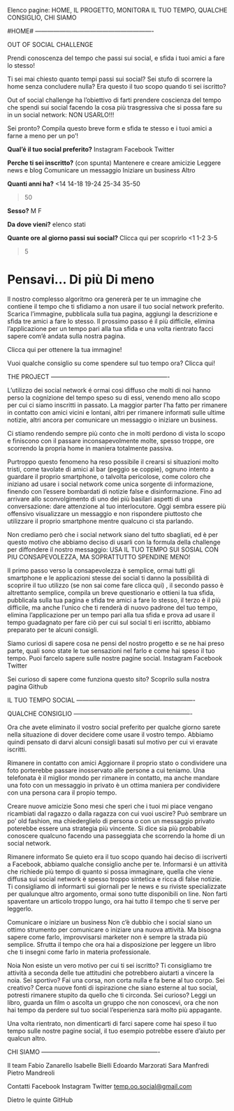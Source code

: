 Elenco pagine:
HOME,
IL PROGETTO,
MONITORA IL TUO TEMPO,
QUALCHE CONSIGLIO,
CHI SIAMO

#HOME#
———————————————————-

OUT OF SOCIAL CHALLENGE

Prendi conoscenza del tempo che passi sui social, e sfida i tuoi amici a fare lo stesso! 


Ti sei mai chiesto quanto tempi passi sui social?
Sei stufo di scorrere la home senza concludere nulla?
Era questo il tuo scopo quando ti sei iscritto?

Out of social challenge ha l’obiettivo di farti prendere coscienza del tempo che spendi sui social facendo la cosa più trasgressiva che si possa fare su in un social network:
NON USARLO!!! 

Sei pronto?
Compila questo breve form e sfida te stesso e i tuoi amici a farne a meno per un po’!

**Qual’é il tuo social preferito?**
Instagram 
Facebook 
Twitter

**Perche ti sei inscritto?** (con spunta)
Mantenere e creare amicizie
Leggere news e blog
Comunicare un messaggio
Iniziare un business 
Altro 

**Quanti anni ha?**
<14
14-18
19-24
25-34
35-50
>50

**Sesso?**
M
F

**Da dove vieni?**
elenco stati

**Quante ore al giorno passi sui social?**
Clicca qui per scoprirlo
<1
1-2
3-5
>5

**Pensavi…**
Di più
Di meno 
=

Il nostro complesso algoritmo ora genererà per te un immagine che contiene il tempo che ti sfidiamo a non usare il tuo social network preferito. 
Scarica l’immagine, pubblicala sulla tua pagina, aggiungi la descrizione e sfida tre amici a fare lo stesso.
 Il prossimo passo é il più difficile, elimina l’applicazione per un tempo pari alla tua sfida e una volta rientrato facci sapere com’é andata sulla nostra pagina.

Clicca qui per ottenere la tua immagine!

Vuoi qualche consiglio su come spendere sul tuo tempo ora?
Clicca qui! 



THE PROJECT
———————————————————-

L’utilizzo dei social network é ormai così diffuso che molti di noi hanno perso la cognizione del tempo speso su di essi, venendo meno allo scopo per cui ci siamo inscritti in passato. 
La maggior parter l’ha fatto per rimanere in contatto con amici vicini e lontani, altri per rimanere informati sulle ultime notizie, altri ancora per comunicare un messaggio o iniziare un business. 

Ci stiamo rendendo sempre più conto che in molti perdono di vista lo scopo e finiscono con il passare inconsapevolmente molte, spesso troppe, ore scorrendo la propria home in maniera totalmente passiva. 

Purtroppo questo fenomeno ha reso possibile il crearsi si situazioni molto tristi, come tavolate di amici al bar (peggio se coppie), ognuno intento a guardare il proprio smartphone, o talvolta pericolose, come coloro che iniziano ad usare i social network come unica sorgente di informazione, finendo con l’essere bombardati di notizie false e disinformazione.
Fino ad arrivare allo sconvolgimento di uno dei più basilari aspetti di una conversazione: dare attenzione al tuo interlocutore. Oggi sembra essere più offensivo visualizzare un messaggio e non rispondere piuttosto che utilizzare il proprio smartphone mentre qualcuno ci sta parlando. 

Non crediamo però che i social network siano del tutto sbagliati, ed è per questo motivo che abbiamo deciso di usarli con la formula della challenge per diffondere il nostro messaggio: 
USA IL TUO TEMPO SUI SOSIAL CON PIU CONSAPEVOLEZZA, MA SOPRATTUTTO SPENDINE MENO!

Il primo passo verso la consapevolezza è semplice, ormai tutti gli smartphone e le applicazioni stesse dei social ti danno la possibilità di scoprire il tuo utilizzo (se non sai come fare clicca qui) , il secondo passo è altrettanto semplice, compila un breve questionario e ottieni la tua sfida, pubblicala sulla tua pagina e sfida tre amici a fare lo stesso, il terzo è il più difficile, ma anche l’unico che ti renderà di nuovo padrone del tuo tempo, elimina l’applicazione per un tempo pari alla tua sfida e prova ad usare il tempo guadagnato per fare ciò per cui sul social ti eri iscritto, abbiamo preparato per te alcuni consigli.

Siamo curiosi di sapere cosa ne pensi del nostro progetto e se ne hai preso parte, quali sono state le tue sensazioni nel farlo e come hai speso il tuo tempo. 
Puoi farcelo sapere sulle nostre pagine social. 
Instagram	Facebook 	Twitter

Sei curioso di sapere come funziona questo sito?
Scoprilo sulla nostra pagina Github


IL TUO TEMPO SOCIAL
———————————————————-


QUALCHE CONSIGLIO
———————————————————-

Ora che avete eliminato il vostro social preferito per qualche giorno sarete nella situazione di dover decidere come usare il vostro tempo. Abbiamo quindi pensato di darvi alcuni consigli basati sul motivo per cui vi eravate iscritti.

Rimanere in contatto con amici
Aggiornare il proprio stato o condividere una foto porterebbe passare inosservato alle persone a cui teniamo.
Una telefonata è il miglior mondo per rimanere in contatto, ma anche mandare una foto con un messaggio in privato è un ottima maniera per condividere con una persona cara il propio tempo. 

Creare nuove amicizie
Sono mesi che speri che i tuoi mi piace vengano ricambiati dal ragazzo o dalla ragazza con cui vuoi uscire?
Può sembrare un po’ old fashion, ma chiederglielo di persona o con un messaggio privato poterebbe essere una strategia più vincente. Si dice sia più probabile conoscere qualcuno facendo una passeggiata che scorrendo la home di un social network. 

Rimanere informato
 Se quieto era il tuo scopo quando hai deciso di iscriverti a Facebook, abbiamo qualche consiglio anche per te. 
Informarsi è un attività che richiede più tempo di quanto si possa immaginare, quella che viene diffusa sui social network è spesso troppo sintetica e ricca di false notizie. 
Ti consigliamo di informarti sui giornali per le news e su riviste specializzate per qualunque altro argomento, ormai sono tutte disponibili on line. Non farti spaventare un articolo troppo lungo, ora hai tutto il tempo che ti serve per leggerlo.

Comunicare o iniziare un business
Non c’è dubbio che i social siano un ottimo strumento per comunicare o iniziare una nuova attività.
Ma bisogna sapere come farlo, improvvisarsi marketer non è sempre la strada più semplice. Sfrutta il tempo che ora hai a disposizione per leggere un libro che ti insegni come farlo in materia professionale.

Noia
 Non esiste un vero motivo per cui ti sei iscritto? Ti consigliamo tre attività a seconda delle tue attitudini che potrebbero aiutarti a vincere la noia. 
Sei sportivo? Fai una corsa, non corta nulla e fa bene al tuo corpo.
Sei creativo? Cerca nuove fonti di ispirazione che siano esterne al tuo social, potresti rimanere stupito da quello che ti circonda. 
Sei curioso? Leggi un libro, guarda un film o ascolta un gruppo che non conoscevi, ora che non hai tempo da perdere sul tuo social l’esperienza sarà molto più appagante. 



Una volta rientrato, non dimenticarti di farci sapere come hai speso il tuo tempo sulle nostre pagine social, il tuo esempio potrebbe essere d’aiuto per qualcun altro.   


CHI SIAMO
———————————————————-

Il team
Fabio Zanarello
Isabelle Bielli
Edoardo Marzorati
Sara Manfredi
Pietro Mandreoli 

Contatti
Facebook
Instagram
Twitter
temp.oo.social@gmail.com

Dietro le quinte
GitHub
